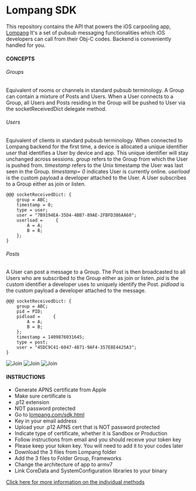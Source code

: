 Lompang SDK
===========

This repository contains the API that powers the iOS carpooling app, [Lompang](http://appstore.com/lompang) It's a set of pubsub messaging functionalities which iOS developers can call from their Obj-C codes. Backend is conveniently handled for you.


#### CONCEPTS

###### Groups
Equivalent of rooms or channels in standard pubsub terminology. A Group can contain a mixture of Posts and Users. When a User connects to a Group, all Users and Posts residing in the Group will be pushed to User via the socketReceivedDict delegate method.

###### Users
Equivalent of clients in standard pubsub terminology. When connected to Lompang backend for the first time, a device is allocated a unique identifier _user_ that identifies a User by device and app. This unique identifier will stay unchanged across sessions. _group_ refers to the Group from which the User is pushed from. _timestamp_ refers to the Unix timestamp the User was last seen in the Group. _timestamp= 0_ indicates User is currently online. _userload_ is the custom payload a developer attached to the User. A User subscribes to a Group either as join or listen.

```
@@@ socketReceivedDict: {
    group = ABC;
    timestamp = 0;
    type = user;
    user = "7B9194EA-35D4-4BB7-89AE-2FBFD386AA60";
    userload =     {
        A = A;
        B = B;
    };
}
```

###### Posts
A User can post a message to a Group. The Post is then broadcasted to all Users who are subscribed to the Group either as join or listen. _pid_ is the custom identifier a developer uses to uniquely identify the Post. _pidload_ is the custom payload a developer attached to the message.

```
@@@ socketReceivedDict: {
    group = ABC;
    pid = PID;
    pidload =     {
        A = A;
        B = B;
    };
    timestamp = 1409876031645;
    type = post;
    user = "45DC9C41-6047-4871-9AF4-357E8E4425A3";
}
```




![Join](http://lompang.com/images/sdkjoin.png)
![Join](http://lompang.com/images/sdklisten.png)
![Join](http://lompang.com/images/sdkpost.png)

#### INSTRUCTIONS
* Generate APNS certificate from Apple
* Make sure certificate is
 * .p12 extension
 * NOT password protected
* Go to [lompang.com/sdk.html](http://lompang.com/sdk.html)
 * Key in your email address
 * Upload your .p12 APNS cert that is NOT password protected
 * Indicate type of certificate, whether it is Sandbox or Production
* Follow instructions from email and you should receive your token key
* Please keep your token key. You will need to add it to your codes later
* Download the 3 files from Lompang folder
* Add the 3 files to Folder Group, Frameworks
* Change the architecture of app to armv7
* Link CoreData and SystemConfiguration libraries to your binary

[Click here for more information on the individual methods](https://github.com/ngzhongcai/lompang/blob/master/Lompang/Lompang.h)
